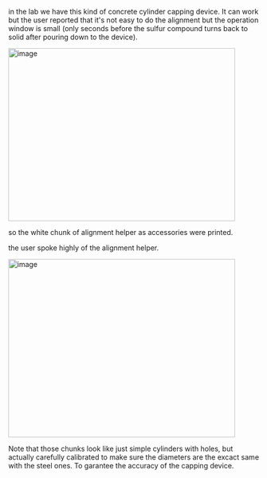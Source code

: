 in the lab we have this kind of concrete cylinder capping device. It can work but the user reported that it's not easy to do the alignment but the operation window is small (only seconds before the sulfur compound turns back to solid after pouring down to the device). 


<img width="455" height="346" alt="image" src="https://github.com/user-attachments/assets/8150bb66-127b-4497-aeb1-520af2c84261" />

so the white chunk of alignment helper as accessories were printed. 

the user spoke highly of the alignment helper. 

<img width="455" height="357" alt="image" src="https://github.com/user-attachments/assets/9a0d57d8-c730-470d-8929-c40fd06a52b7" />

Note that those chunks look like just simple cylinders with holes, but actually carefully calibrated to make sure the diameters are the excact same with the steel ones. To garantee the accuracy of the capping device. 
